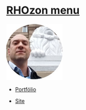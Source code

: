 # [RHOzon menu](https://rhozon.github.io/) 

![](me.jpg)

- [Portfólio](https://rhozon.github.io/PortfolioRodrigo.html) 

- [Site](https://rhozon.github.io/site/)

